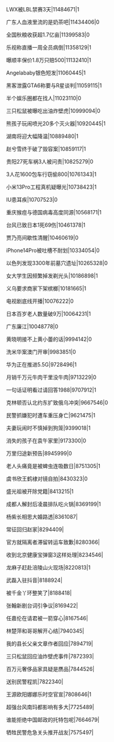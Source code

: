 LWX被LBL禁赛3天|11484671|1

广东人血液里流的是奶茶吧|11434406|0

全国秋粮收获超1.7亿亩|11399583|0

乐视称直播一周全员病倒|11358129|1

曝顺丰保价1.8万只赔500|11132410|1

Angelababy银色短发|11060445|1

黑客泄露GTA6称要与R星谈判|11059115|1

半个娱乐圈都在找人|11023110|0

三只松鼠被曝吃出油炸壁虎|10999094|0

熊孩子玩闹喷光20多个灭火器|10920445|1

湖南将迎大幅降温|10889480|1

赵兮雪终于破了毁容案|10859117|1

贵阳27死车祸3人被问责|10825279|0

3人花1600包车行窃偷800|10761343|1

小米13Pro工程真机疑曝光|10738423|1

IU患耳疾|10707523|0

重庆猴痘与德国病毒高度同源|10568171|1

台风已致日本1死69伤|10461378|1

贾乃亮间歇性清醒|10460619|0

iPhone14Pro被吐槽不耐划|10334054|0

以色列发现3300年前墓穴遗址|10265328|0

女大学生因频繁掉发剃光头|10186898|1

义乌要求商家下架槟榔|10181665|1

电视剧底线开播|10076222|0

日本百岁老人数量破9万|10064231|1

广东廉江|10048778|0

黄晓明接不上黄小蕾的话|9994142|0

洗米华案澳门开审|9983851|0

华为正在推进5.5G|9728496|1

月销千万元牛肉干里没牛肉|9713229|0

一句话证明看过请回答1988|9707912|1

克林顿否认北约东扩致俄乌冲突|9667546|0

民警抓嫌犯时遭车重压身亡|9621475|1

夫妻玩闹时不慎掉到狗笼|9399018|1

消失的孩子在袁午家里|9173300|0

万里归途新预告|8945999|0

老人头痛竟是被蜱虫连吸数日|8751305|1

虞书欣王鹤棣对镜自拍|8430323|0

盛光祖被开除党籍|8413215|1

成都人解封后凌晨排队吃火锅|8369199|1

杨紫长相思大婚路透|8361087|

常征回归赵家|8294409|

官方就隔离者滞留转运车致歉|8280366|

收到北京健康宝弹窗3这样处理|8234546|

龙麻子赶赴涪陵山火现场|8220813|1

武磊入驻抖音|8188924|

被千金丫环整笑了|8188418|

张翰新剧台词引争议|8169422|

任嘉伦在请君被一箭穿心|8167546|

林楚萍和哥哥解开心结|7940345|

我的县长父亲文章作者回应|7894719|

三只松鼠回应油炸壁虎事件|7872393|

百万元奢侈品家具疑是赝品|7844526|

送别民警程凯|7822340|

王源欧阳娜娜乐时空官宣|7808646|1

超强台风南玛都影响有多大|7725489|

谁能拒绝中国邮政的托特包呢|7664679|

牺牲民警危急关头推开战友|7575497|

